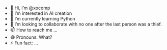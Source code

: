 - 👋 Hi, I’m @xocomp
- 👀 I’m interested in AI creation
- 🌱 I’m currently learning Python
- 💞️ I’m looking to collaborate with no one after the last person was a thief.
- 📫 How to reach me ...
- 😄 Pronouns: What?
- ⚡ Fun fact: ...

<!---
xocomp/xocomp is a ✨ special ✨ repository because its `README.md` (this file) appears on your GitHub profile.
You can click the Preview link to take a look at your changes.
--->
